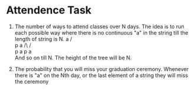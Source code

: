 # Attendence Task
1. The number of ways to attend classes over N days.
The idea is to run each possible way where there is no continuous "a" in the string till the length of string is N.
              a
            /  \
           p    a
          /\    /\
         p  a  p  a  
And so on till N. The height of the tree will be N.

2. The probability that you will miss your graduation ceremony.
Whenever there is "a" on the Nth day, or the last element of a string they will miss the ceremony
